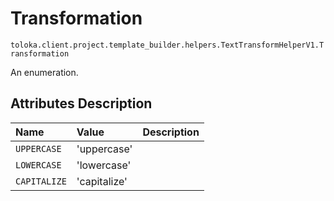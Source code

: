 # Transformation
`toloka.client.project.template_builder.helpers.TextTransformHelperV1.Transformation`

An enumeration.

## Attributes Description

| Name | Value | Description |
| :------| :-----------| :----------| 
`UPPERCASE`|'uppercase'|<p></p>
`LOWERCASE`|'lowercase'|<p></p>
`CAPITALIZE`|'capitalize'|<p></p>

